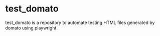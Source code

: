 # test_domato
test_domato is a repository to automate testing HTML files generated by domato using playwright.
